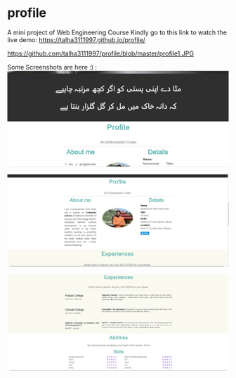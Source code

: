 # profile
A mini project of Web Engineering Course
Kindly go to this link to watch the live demo: https://talha3111997.github.io/profile/  


https://github.com/talha3111997/profile/blob/master/profile1.JPG 

Some Screenshots are here :) :
![Alt text](https://github.com/talha3111997/profile/blob/master/profile1.JPG?raw=true "Proteus Simulation Screenshot")


![Alt text](https://github.com/talha3111997/profile/blob/master/profile2.JPG?raw=true "Proteus Simulation Screenshot")


![Alt text](https://github.com/talha3111997/profile/blob/master/profile3.JPG?raw=true "Proteus Simulation Screenshot")

